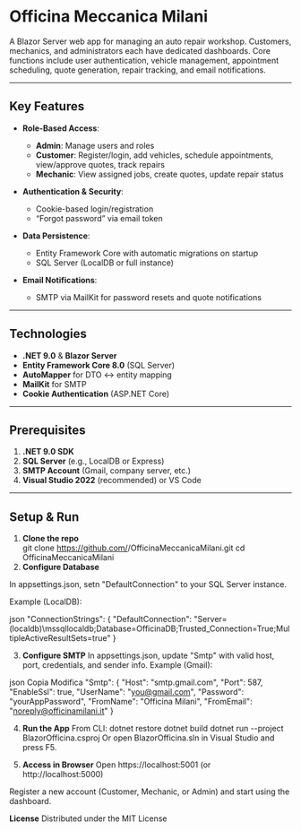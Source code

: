 # Officina Meccanica Milani

A Blazor Server web app for managing an auto repair workshop. Customers, mechanics, and administrators each have dedicated dashboards. Core functions include user authentication, vehicle management, appointment scheduling, quote generation, repair tracking, and email notifications.

---

## Key Features

- **Role-Based Access**:  
  - **Admin**: Manage users and roles  
  - **Customer**: Register/login, add vehicles, schedule appointments, view/approve quotes, track repairs  
  - **Mechanic**: View assigned jobs, create quotes, update repair status

- **Authentication & Security**:  
  - Cookie-based login/registration  
  - “Forgot password” via email token

- **Data Persistence**:  
  - Entity Framework Core with automatic migrations on startup  
  - SQL Server (LocalDB or full instance)

- **Email Notifications**:  
  - SMTP via MailKit for password resets and quote notifications

---

## Technologies

- **.NET 9.0** & **Blazor Server**  
- **Entity Framework Core 8.0** (SQL Server)  
- **AutoMapper** for DTO ↔ entity mapping  
- **MailKit** for SMTP  
- **Cookie Authentication** (ASP.NET Core)

---

## Prerequisites

1. **.NET 9.0 SDK**  
2. **SQL Server** (e.g., LocalDB or Express)  
3. **SMTP Account** (Gmail, company server, etc.)  
4. **Visual Studio 2022** (recommended) or VS Code

---

## Setup & Run

1. **Clone the repo**  
   git clone https://github.com/<your-username>/OfficinaMeccanicaMilani.git
   cd OfficinaMeccanicaMilani
2. **Configure Database**

In appsettings.json, setn "DefaultConnection" to your SQL Server instance.

Example (LocalDB):

json
"ConnectionStrings": {
  "DefaultConnection": "Server=(localdb)\\mssqllocaldb;Database=OfficinaDB;Trusted_Connection=True;MultipleActiveResultSets=true"
}

3. **Configure SMTP**
   In appsettings.json, update "Smtp" with valid host, port, credentials, and sender info.
   Example (Gmail):

json
Copia
Modifica
"Smtp": {
  "Host": "smtp.gmail.com",
  "Port": 587,
  "EnableSsl": true,
  "UserName": "you@gmail.com",
  "Password": "yourAppPassword",
  "FromName": "Officina Milani",
  "FromEmail": "noreply@officinamilani.it"
}

4. **Run the App**
From CLI:
dotnet restore
dotnet build
dotnet run --project BlazorOfficina.csproj
Or open BlazorOfficina.sln in Visual Studio and press F5.

5. **Access in Browser**
Open https://localhost:5001 (or http://localhost:5000)

Register a new account (Customer, Mechanic, or Admin) and start using the dashboard.

**License**
Distributed under the MIT License
